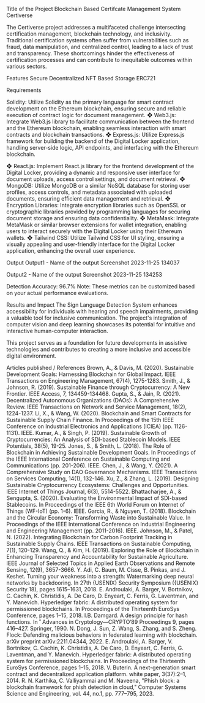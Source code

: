 
Title of the Project 
Blockchain Based Certifcate Management System Certiverse

The Certiverse project addresses a multifaceted challenge intersecting certification management, blockchain technology, and inclusivity. Traditional certification systems often suffer from vulnerabilities such as fraud, data manipulation, and centralized control, leading to a lack of trust and transparency. These shortcomings hinder the effectiveness of certification processes and can contribute to inequitable outcomes within various sectors. 



Features Secure Decentralized NFT Based Storage ERC721

Requirements

Solidity: Utilize Solidity as the primary language for smart contract development on the Ethereum blockchain, ensuring secure and reliable execution of contract logic for document management. ❖ Web3.js: Integrate Web3.js library to facilitate communication between the frontend and the Ethereum blockchain, enabling seamless interaction with smart contracts and blockchain transactions. ❖ Express.js: Utilize Express.js framework for building the backend of the Digital Locker application, handling server-side logic, API endpoints, and interfacing with the Ethereum blockchain.

❖ React.js: Implement React.js library for the frontend development of the Digital Locker, providing a dynamic and responsive user interface for document uploads, access control settings, and document retrieval. ❖ MongoDB: Utilize MongoDB or a similar NoSQL database for storing user profiles, access controls, and metadata associated with uploaded documents, ensuring efficient data management and retrieval. ❖ Encryption Libraries: Integrate encryption libraries such as OpenSSL or cryptographic libraries provided by programming languages for securing document storage and ensuring data confidentiality. ❖ MetaMask: Integrate MetaMask or similar browser extensions for wallet integration, enabling users to interact securely with the Digital Locker using their Ethereum wallets. ❖ Tailwind CSS: Utilize Tailwind CSS for UI styling, ensuring a visually appealing and user-friendly interface for the Digital Locker application, enhancing the overall user experience.

Output Output1 - Name of the output Screenshot 2023-11-25 134037

Output2 - Name of the output Screenshot 2023-11-25 134253

Detection Accuracy: 96.7% Note: These metrics can be customized based on your actual performance evaluations.

Results and Impact The Sign Language Detection System enhances accessibility for individuals with hearing and speech impairments, providing a valuable tool for inclusive communication. The project's integration of computer vision and deep learning showcases its potential for intuitive and interactive human-computer interaction.

This project serves as a foundation for future developments in assistive technologies and contributes to creating a more inclusive and accessible digital environment.

Articles published / References Brown, A., & Davis, M. (2020). Sustainable Development Goals: Harnessing Blockchain for Global Impact. IEEE Transactions on Engineering Management, 67(4), 1275-1283. Smith, J., & Johnson, R. (2019). Sustainable Finance through Cryptocurrency: A New Frontier. IEEE Access, 7, 134459-134468. Gupta, S., & Jain, R. (2021). Decentralized Autonomous Organizations (DAOs): A Comprehensive Review. IEEE Transactions on Network and Service Management, 18(2), 1224-1237. Li, X., & Wang, W. (2020). Blockchain and Smart Contracts for Sustainable Supply Chain Finance. In Proceedings of the 15th IEEE Conference on Industrial Electronics and Applications (ICIEA) (pp. 1126-1131). IEEE. Kumar, A., & Singh, P. (2019). Sustainable Growth of Cryptocurrencies: An Analysis of SDI-based Stablecoin Models. IEEE Potentials, 38(5), 19-25. Jones, S., & Smith, L. (2018). The Role of Blockchain in Achieving Sustainable Development Goals. In Proceedings of the IEEE International Conference on Sustainable Computing and Communications (pp. 201-206). IEEE. Chen, J., & Wang, Y. (2021). A Comprehensive Study on DAO Governance Mechanisms. IEEE Transactions on Services Computing, 14(1), 132-146. Xu, Z., & Zhang, L. (2019). Designing Sustainable Cryptocurrency Ecosystems: Challenges and Opportunities. IEEE Internet of Things Journal, 6(3), 5514-5522. Bhattacharjee, A., & Sengupta, S. (2020). Evaluating the Environmental Impact of SDI-based Stablecoins. In Proceedings of the IEEE 6th World Forum on Internet of Things (WF-IoT) (pp. 1-6). IEEE. Garcia, R., & Nguyen, T. (2018). Blockchain and the Circular Economy: Transforming Waste into Sustainable Value. In Proceedings of the IEEE International Conference on Industrial Engineering and Engineering Management (pp. 2011-2016). IEEE. Johnson, M., & Patel, N. (2022). Integrating Blockchain for Carbon Footprint Tracking in Sustainable Supply Chains. IEEE Transactions on Sustainable Computing, 7(1), 120-129. Wang, Q., & Kim, H. (2019). Exploring the Role of Blockchain in Enhancing Transparency and Accountability for Sustainable Agriculture. IEEE Journal of Selected Topics in Applied Earth Observations and Remote Sensing, 12(9), 3657-3666. Y. Adi, C. Baum, M. Cisse, B. Pinkas, and J. Keshet. Turning your weakness into a strength: Watermarking deep neural networks by backdooring. In 27th {USENIX} Security Symposium ({USENIX} Security 18), pages 1615–1631, 2018. E. Androulaki, A. Barger, V. Bortnikov, C. Cachin, K. Christidis, A. De Caro, D. Enyeart, C. Ferris, G. Laventman, and Y. Manevich. Hyperledger fabric: A distributed operating system for permissioned blockchains. In Proceedings of the Thirteenth EuroSys Conference, pages 1–15, 2018. I.B. Damgard. A design principle for hash functions. In ˚ Advances in Cryptology—CRYPTO’89 Proceedings 9, pages 416–427. Springer, 1990. N. Dong, J. Sun, Z. Wang, S. Zhang, and S. Zheng. Flock: Defending malicious behaviors in federated learning with blockchain. arXiv preprint arXiv:2211.04344, 2022. E. Androulaki, A. Barger, V. Bortnikov, C. Cachin, K. Christidis, A. De Caro, D. Enyeart, C. Ferris, G. Laventman, and Y. Manevich. Hyperledger fabric: A distributed operating system for permissioned blockchains. In Proceedings of the Thirteenth EuroSys Conference, pages 1–15, 2018. V. Buterin. A next-generation smart contract and decentralized application platform. white paper, 3(37):2–1, 2014. R. N. Karthika, C. Valliyammai and M. Naveena, "Phish block: a blockchain framework for phish detection in cloud," Computer Systems Science and Engineering, vol. 44, no.1, pp. 777–795, 2023.
